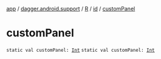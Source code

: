 [app](../../../index.md) / [dagger.android.support](../../index.md) / [R](../index.md) / [id](index.md) / [customPanel](./custom-panel.md)

# customPanel

`static val customPanel: `[`Int`](https://kotlinlang.org/api/latest/jvm/stdlib/kotlin/-int/index.html)
`static val customPanel: `[`Int`](https://kotlinlang.org/api/latest/jvm/stdlib/kotlin/-int/index.html)